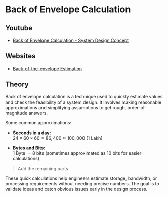 # Back of Envelope Calculation


## Youtube

- [Back of Envelope Calculation - System Design Concept](https://www.youtube.com/watch?v=DwqTon7ZS_s)


## Websites

- [Back-of-the-envelope Estimation](https://bytebytego.com/courses/system-design-interview/back-of-the-envelope-estimation)



## Theory
Back of envelope calculation is a technique used to quickly estimate values and check the feasibility of a system design. It involves making reasonable approximations and simplifying assumptions to get rough, order-of-magnitude answers.

Some common approximations:

- **Seconds in a day:**  
    $24 \times 60 \times 60 = 86,400 \approx 100,000$ (1 Lakh)

- **Bytes and Bits:**  
    $1$ Byte $= 8$ bits (sometimes approximated as $10$ bits for easier calculations)

> Add the remaining parts

These quick calculations help engineers estimate storage, bandwidth, or processing requirements without needing precise numbers. The goal is to validate ideas and catch obvious issues early in the design process.
